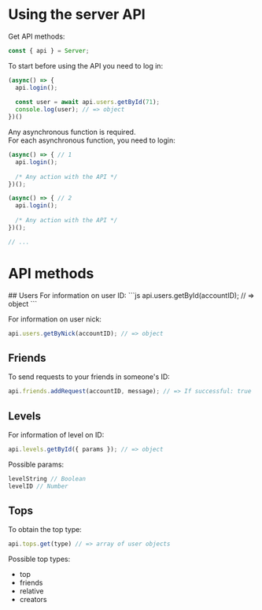 # Using the server API
Get API methods:
```js
const { api } = Server;
```
To start before using the API you need to log in:
```js
(async() => {
  api.login();
  
  const user = await api.users.getById(71);
  console.log(user); // => object
})()
```
Any asynchronous function is required.</br>
For each asynchronous function, you need to login:
```js
(async() => { // 1
  api.login();
  
  /* Any action with the API */
})();

(async() => { // 2
  api.login();
  
  /* Any action with the API */
})();

// ...
```
<h1>API methods</h1>
## Users
For information on user ID:
```js
api.users.getById(accountID); // => object
```

For information on user nick:
```js
api.users.getByNick(accountID); // => object
```
## Friends
To send requests to your friends in someone's ID:
```js
api.friends.addRequest(accountID, message); // => If successful: true
```
## Levels
For information of level on ID:
```js
api.levels.getById({ params }); // => object
```
Possible params:
```js
levelString // Boolean
levelID // Number
```
## Tops
To obtain the top type:
```js
api.tops.get(type) // => array of user objects
```
Possible top types:
* top
* friends
* relative
* creators

